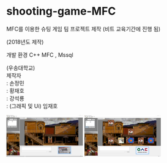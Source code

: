 # shooting-game-MFC
MFC를 이용한 슈팅 게임 팀 프로젝트 제작 (비트 교육기간에 진행 됨)


(2018년도 제작)

개발 환경
  C++ MFC , Mssql

(우송대학교)  
제작자    
      : 손정민  
      : 황재호  
      : 강석룡  
      : (그래픽 및 Ui) 임재호 
      


<div>
<img width="200" src="https://github.com/jungmin3834/shooting-game-MFC/blob/master/image/im1.png">
<img width="200" src="https://github.com/jungmin3834/shooting-game-MFC/blob/master/image/im2.png">
</div>
